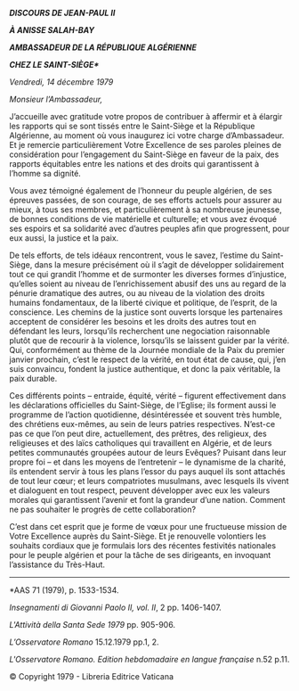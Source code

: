 ***DISCOURS DE JEAN-PAUL II***

***À ANISSE SALAH-BAY***

***AMBASSADEUR DE LA RÉPUBLIQUE ALGÉRIENNE***

***CHEZ LE SAINT-SIÈGE\****

*Vendredi, 14 décembre 1979*

*Monsieur l’Ambassadeur,*

J’accueille avec gratitude votre propos de contribuer à affermir et à élargir les rapports qui se sont tissés entre le Saint-Siège et la République Algérienne, au moment où vous inaugurez ici votre charge d’Ambassadeur. Et je remercie particulièrement Votre Excellence de ses paroles pleines de considération pour l’engagement du Saint-Siège en faveur de la paix, des rapports équitables entre les nations et des droits qui garantissent à l’homme sa dignité.

Vous avez témoigné également de l’honneur du peuple algérien, de ses épreuves passées, de son courage, de ses efforts actuels pour assurer au mieux, à tous ses membres, et particulièrement à sa nombreuse jeunesse, de bonnes conditions de vie matérielle et culturelle; et vous avez évoqué ses espoirs et sa solidarité avec d’autres peuples afin que progressent, pour eux aussi, la justice et la paix.

De tels efforts, de tels idéaux rencontrent, vous le savez, l’estime du Saint-Siège, dans la mesure précisément où il s’agit de développer solidairement tout ce qui grandit l’homme et de surmonter les diverses formes d’injustice, qu’elles soient au niveau de l’enrichissement abusif des uns au regard de la pénurie dramatique des autres, ou au niveau de la violation des droits humains fondamentaux, de la liberté civique et politique, de l’esprit, de la conscience. Les chemins de la justice sont ouverts lorsque les partenaires acceptent de considérer les besoins et les droits des autres tout en défendant les leurs, lorsqu’ils recherchent une negociation raisonnable plutôt que de recourir à la violence, lorsqu’ils se laissent guider par la vérité. Qui, conformément au thème de la Journée mondiale de la Paix du premier janvier prochain, c’est le respect de la vérité, en tout état de cause, qui, j’en suis convaincu, fondent la justice authentique, et donc la paix véritable, la paix durable.

Ces différents points – entraide, équité, vérité – figurent effectivement dans les déclarations officielles du Saint-Siège, de l’Eglise; ils forment aussi le programme de l’action quotidienne, désintéressée et souvent très humble, des chrétiens eux-mêmes, au sein de leurs patries respectives. N’est-ce pas ce que l’on peut dire, actuellement, des prêtres, des religieux, des religieuses et des laïcs catholiques qui travaillent en Algérie, et de leurs petites communautés groupées autour de leurs Evêques? Puisant dans leur propre foi – et dans les moyens de l’entretenir – le dynamisme de la charité, ils entendent servir à tous les plans l’essor du pays auquel ils sont attachés de tout leur cœur; et leurs compatriotes musulmans, avec lesquels ils vivent et dialoguent en tout respect, peuvent développer avec eux les valeurs morales qui garantissent l’avenir et font la grandeur d’une nation. Comment ne pas souhaiter le progrès de cette collaboration?

C’est dans cet esprit que je forme de vœux pour une fructueuse mission de Votre Excellence auprès du Saint-Siège. Et je renouvelle volontiers les souhaits cordiaux que je formulais lors des récentes festivités nationales pour le peuple algérien et pour la tâche de ses dirigeants, en invoquant l’assistance du Très-Haut.

* * *

\*AAS 71 (1979), p. 1533-1534.

*Insegnamenti di Giovanni Paolo II, vol. II*, 2 pp. 1406-1407.

*L'Attività della Santa Sede 1979* pp. 905-906.

*L’Osservatore Romano* 15.12.1979 pp.1, 2.

*L'Osservatore Romano. Edition hebdomadaire en langue française* n.52 p.11.

© Copyright 1979 - Libreria Editrice Vaticana